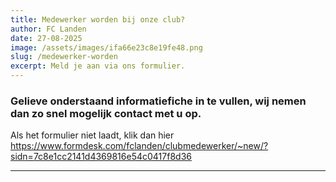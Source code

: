 ```yaml
---
title: Medewerker worden bij onze club?
author: FC Landen
date: 27-08-2025
image: /assets/images/ifa66e23c8e19fe48.png
slug: /medewerker-worden
excerpt: Meld je aan via ons formulier.
---
```


### Gelieve onderstaand informatiefiche in te vullen, wij nemen dan zo snel mogelijk contact met u op.





Als het formulier niet laadt, klik dan hier https://www.formdesk.com/fclanden/clubmedewerker/~new/?sidn=7c8e1cc2141d4369816e54c0417f8d36

---